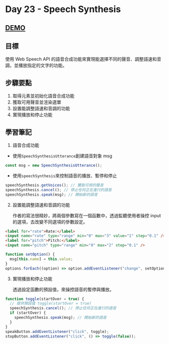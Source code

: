 # Day 23 - Speech Synthesis

## [DEMO](https://ayating.github.io/JavaScript30/23%20-%20Speech%20Synthesis/index-done.html)

## 目標

使用 Web Speech API 的語音合成功能來實現能選擇不同的聲音、調整語速和音調，並播放指定的文字的功能。

## 步驟要點

1. 取得元素並初始化語音合成功能
2. 獲取可用聲音並渲染選單
3. 設置能調整語速和音調的功能
4. 實現播放和停止功能

## 學習筆記

1. 語音合成功能

- 使用`SpeechSynthesisUtterance`創建語音對象 msg

```js
const msg = new SpeechSynthesisUtterance();
```

- 使用`speechSynthesis`來控制語音的播放、暫停和停止

```js
speechSynthesis.getVoices(); // 獲取可用的聲音
speechSynthesis.cancel(); // 停止任何正在進行的語音
speechSynthesis.speak(msg); // 開始新的語音
```

2. 設置能調整語速和音調的功能

   作者的寫法很精妙，將兩個參數寫在一個函數中，透過監聽使用者操控 input 的選項，去改變不同選項的參數設定。

```html
<label for="rate">Rate:</label>
<input name="rate" type="range" min="0" max="3" value="1" step="0.1" />
<label for="pitch">Pitch:</label>
<input name="pitch" type="range" min="0" max="2" step="0.1" />
```

```js
function setOption() {
  msg[this.name] = this.value;
}
options.forEach((option) => option.addEventListener("change", setOption));
```

3. 實現播放和停止功能

   透過設定函數的預設值，來操控語音的暫停與播放。

```js
function toggle(startOver = true) {
  // 提供預設值 toggle(startOver = true)
  speechSynthesis.cancel(); // 停止任何正在進行的語音
  if (startOver) {
    speechSynthesis.speak(msg); // 開始新的語音
  }
}
speakButton.addEventListener("click", toggle);
stopButton.addEventListener("click", () => toggle(false));
```

